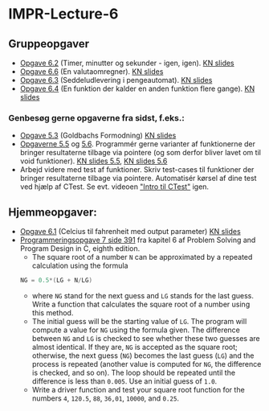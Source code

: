 # IMPR-Lecture-6

## Gruppeopgaver
- [Opgave 6.2](src/exercise-6.2.c) (Timer, minutter og sekunder - igen, igen). [KN slides](http://people.cs.aau.dk/~normark/impr-c/more-functions-ex-output-pars-slide-exercise-2.html)
- [Opgave 6.6](src/exercise-6.6.c) (En valutaomregner). [KN slides](http://people.cs.aau.dk/~normark/impr-c/more-functions-ekstr-opg-slide-exercise-2.html)
- [Opgave 6.3](src/exercise-6.3.c) (Seddeludlevering i pengeautomat). [KN slides](http://people.cs.aau.dk/~normark/impr-c/more-functions-ex-output-pars-slide-exercise-3.html)
- [Opgave 6.4](src/exercise-6.4.c) (En funktion der kalder en anden funktion flere gange). [KN slides](http://people.cs.aau.dk/~normark/impr-c/more-functions-ptr-fn-slide-exercise-1.html)

### Genbesøg gerne opgaverne fra sidst, f.eks.:
- [Opgave 5.3](src/exercise-5.3.c) (Goldbachs Formodning) [KN slides](http://people.cs.aau.dk/~normark/impr-c/functions-par-ex-2-slide-exercise-2.html)
- [Opgaverne 5.5](src/exercise-5.5.c) og [5.6](src/exercise-5.6.c). Programmér gerne varianter af funktionerne der bringer resultaterne tilbage via pointere (og som derfor bliver lavet om til void funktioner). 
[KN slides 5.5](http://people.cs.aau.dk/~normark/impr-c/functions-ekstr-opg-slide-exercise-1.html), [KN slides 5.6](http://people.cs.aau.dk/~normark/impr-c/functions-ekstr-opg-slide-exercise-2.html)
- Arbejd videre med test af funktioner. Skriv test-cases til funktioner der bringer resultaterne tilbage via pointere. Automatisér kørsel af dine test ved hjælp af CTest. Se evt. videoen ["Intro til CTest"](https://laml.cs.aau.dk/cgi-bin/video2/get/show-video.cgi?video-id=video-ctest&course-id=impr&lecture-number=5&course-year=2023&video-width=640&lang=dk&video-start-time=00:00&auto-play=0) igen.

## Hjemmeopgaver:

- [Opgave 6.1](src/exercise-6.1.c) (Celcius til fahrenheit med output parameter) [KN slides](http://people.cs.aau.dk/~normark/impr-c/more-functions-ex-output-pars-slide-exercise-1.html)
- [Programmeringsopgave 7 side 391](src/exercise-PSPDC-391-7.c) fra kapitel 6 af Problem Solving and Program Design in C, eighth edition.
  - The square root of a number `N` can be approximated by a repeated calculation using the formula 
  ```c
  NG = 0.5*(LG + N/LG)
  ```
  - where `NG` stand for the next guess and `LG` stands for the last guess. Write a function that calculates the square root of a number using this method.
  - The initial guess will be the starting value of `LG`. 
The program will compute a value for `NG` using the formula given. 
The difference between `NG` and `LG` is checked to see whether these two guesses are almost identical. 
If they are, `NG` is accepted as the square root; otherwise, the next guess (`NG`) becomes the last guess (`LG`) and the process is repeated (another value is computed for `NG`, the difference is checked, and so on). 
The loop should be repeated until the difference is less than `0.005`. Use an initial guess of `1.0`.
  - Write a driver function and test your square root function for the numbers `4`, `120.5`, `88`, `36,01`, `10000`, and `0.25`.
